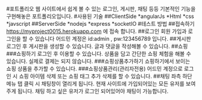 #포트폴리오
웹 사이트에서 쉽게 볼 수 있는 로그인, 게시판, 채팅 등등 기본적인 기능을 구현해놓은 포트폴리오입니다.
#사용된 기술
##ClientSide
*angularJs
*Html
*css
*javscript
##ServerSide
*nodejs
*express
*socketIO
#테스트 방법
##접속하기
https://myproject0015.herokuapp.com 에 접속 합니다.
##로그인
회원 가입과 로그인을 할 수 있습니다
어드민 계정은 id:admin , pw:123456789 입니다.
##게시판
로그인 후 게시판을 생성할 수 있습니다.
글과 댓글을 작성해볼 수 있습니다.
##쇼핑
###쇼핑하기
로그인 후 이용할 수 있습니다.
상품을 담고 간단한 쇼핑 체험을 해볼 수 있습니다.
실제로 결제는 되지 않습니다.
###쇼핑상품추가하기
쇼핑하기에서 보이는 쇼핑 상품을 추가할 수 있습니다.
###쇼핑상품관리(관리자전용)
어드민 계정으로 로그인 시 쇼핑 아이템 삭제 또는 쇼핑 태그 추가 삭제를 할 수 있습니다.
##채팅
좌측 하단 메뉴 탭 클릭 시 채팅창이 열리게 됩니다.
현재 사이트에 가입되어있는 모든 유저를 보여주게 됩니다.
채팅 하고 싶은 유저가 로그인 되어있어야 채팅이 가능합니다.

